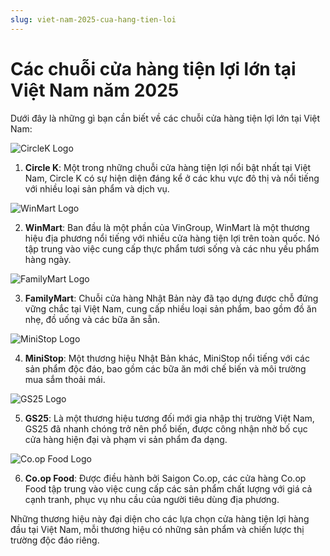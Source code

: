 ```yaml
---
slug: viet-nam-2025-cua-hang-tien-loi
---
```



# Các chuỗi cửa hàng tiện lợi lớn tại Việt Nam năm 2025

Dưới đây là những gì bạn cần biết về các chuỗi cửa hàng tiện lợi lớn tại Việt Nam:

<img src="/images/circleklogo.png" alt="CircleK Logo" class="logo" />

1. **Circle K**: Một trong những chuỗi cửa hàng tiện lợi nổi bật nhất tại Việt Nam, Circle K có sự hiện diện đáng kể ở các khu vực đô thị và nổi tiếng với nhiều loại sản phẩm và dịch vụ.

<img src="/images/winmartlogo.jpg" alt="WinMart Logo" class="logo" />

2. **WinMart**: Ban đầu là một phần của VinGroup, WinMart là một thương hiệu địa phương nổi tiếng với nhiều cửa hàng tiện lợi trên toàn quốc. Nó tập trung vào việc cung cấp thực phẩm tươi sống và các nhu yếu phẩm hàng ngày.

<img src="/images/familymartlogo.png" alt="FamilyMart Logo" class="logo" />

3. **FamilyMart**: Chuỗi cửa hàng Nhật Bản này đã tạo dựng được chỗ đứng vững chắc tại Việt Nam, cung cấp nhiều loại sản phẩm, bao gồm đồ ăn nhẹ, đồ uống và các bữa ăn sẵn.

<img src="/images/minishoplogo.jpg" alt="MiniStop Logo" class="logo" />

4. **MiniStop**: Một thương hiệu Nhật Bản khác, MiniStop nổi tiếng với các sản phẩm độc đáo, bao gồm các bữa ăn mới chế biến và môi trường mua sắm thoải mái.

<img src="/images/GS25logo.png" alt="GS25 Logo" class="logo" />

5. **GS25**: Là một thương hiệu tương đối mới gia nhập thị trường Việt Nam, GS25 đã nhanh chóng trở nên phổ biến, được công nhận nhờ bố cục cửa hàng hiện đại và phạm vi sản phẩm đa dạng.

<img src="/images/coopfoodlogo.jpg" alt="Co.op Food Logo" class="logo" />

6. **Co.op Food**: Được điều hành bởi Saigon Co.op, các cửa hàng Co.op Food tập trung vào việc cung cấp các sản phẩm chất lượng với giá cả cạnh tranh, phục vụ nhu cầu của người tiêu dùng địa phương.

Những thương hiệu này đại diện cho các lựa chọn cửa hàng tiện lợi hàng đầu tại Việt Nam, mỗi thương hiệu có những sản phẩm và chiến lược thị trường độc đáo riêng.